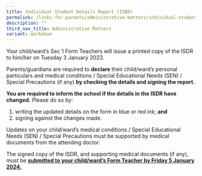 ```yaml
---
title: Individual Student Details Report (ISDR)
permalink: /links-for-parents/administrative-matters/individual-student-details-report-isdr/
description: ""
third_nav_title: Administrative Matters
variant: markdown
---
```

Your child/ward’s Sec 1 Form Teachers will issue a printed&nbsp;copy of the ISDR to him/her on Tuesday 3 January 2023.  
  

Parents/guardians are required to&nbsp;**declare**&nbsp;their child/ward’s personal particulars and medical conditions / Special Educational Needs (SEN) / Special Precautions (if any)&nbsp;**by checking the details and signing the report.**

**You are required to inform the school if the details in the ISDR have changed.**&nbsp;Please do so by:

1.  writing the updated details on the form in blue or red ink;&nbsp;**and**
2.  signing against the changes made.

Updates on your child/ward’s medical conditions / Special Educational Needs (SEN) / Special Precautions must be supported by medical documents from the attending doctor.  
  

The signed copy of the ISDR, and supporting medical documents (if any), must be&nbsp;<u>**submitted to your child/ward’s Form Teacher by Friday 5 January 2024.**</u>

